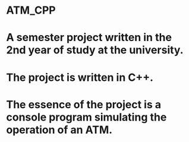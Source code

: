 # ATM_CPP
# A semester project written in the 2nd year of study at the university. 
# The project is written in C++. 
# The essence of the project is a console program simulating the operation of an ATM.
